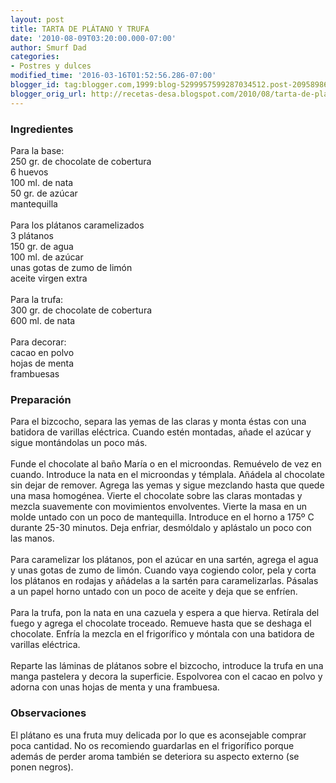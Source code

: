 ```yaml
---
layout: post
title: TARTA DE PLÁTANO Y TRUFA
date: '2010-08-09T03:20:00.000-07:00'
author: Smurf Dad
categories:
- Postres y dulces
modified_time: '2016-03-16T01:52:56.286-07:00'
blogger_id: tag:blogger.com,1999:blog-5299957599287034512.post-2095898648349181060
blogger_orig_url: http://recetas-desa.blogspot.com/2010/08/tarta-de-platano-y-trufa.html
---
```


<h3>Ingredientes</h3>Para la base:<br />250 gr. de chocolate de cobertura<br />6 huevos<br />100 ml. de nata<br />50 gr. de azúcar<br />mantequilla<br /><br />Para los plátanos caramelizados<br />3 plátanos<br />150 gr. de agua<br />100 ml. de azúcar<br />unas gotas de zumo de limón<br />aceite virgen extra<br /><br />Para la trufa:<br />300 gr. de chocolate de cobertura<br />600 ml. de nata<br /><br />Para decorar:<br />cacao en polvo<br />hojas de menta<br />frambuesas<br /><h3>Preparación</h3>Para el bizcocho, separa las yemas de las claras y monta éstas con una batidora de varillas eléctrica. Cuando estén montadas, añade el azúcar y sigue montándolas un poco más.<br /><br />Funde el chocolate al baño María o en el microondas. Remuévelo de vez en cuando. Introduce la nata en el microondas y témplala. Añádela al chocolate sin dejar de remover. Agrega las yemas y sigue mezclando hasta que quede una masa homogénea. Vierte el chocolate sobre las claras montadas y mezcla suavemente con movimientos envolventes. Vierte la masa en un molde untado con un poco de mantequilla. Introduce en el horno a 175º C durante 25-30 minutos. Deja enfriar, desmóldalo y aplástalo un poco con las manos.<br /><br />Para caramelizar los plátanos, pon el azúcar en una sartén, agrega el agua y unas gotas de zumo de limón. Cuando vaya cogiendo color, pela y corta los plátanos en rodajas y añádelas a la sartén para caramelizarlas. Pásalas a un papel horno untado con un poco de aceite y deja que se enfríen.<br /><br />Para la trufa, pon la nata en una cazuela y espera a que hierva. Retírala del fuego y agrega el chocolate troceado. Remueve hasta que se deshaga el chocolate. Enfría la mezcla en el frigorífico y móntala con una batidora de varillas eléctrica.<br /><br />Reparte las láminas de plátanos sobre el bizcocho, introduce la trufa en una manga pastelera y decora la superficie. Espolvorea con el cacao en polvo y adorna con unas hojas de menta y una frambuesa.<br /><h3>Observaciones</h3>El plátano es una fruta muy delicada por lo que es aconsejable comprar poca cantidad. No os recomiendo guardarlas en el frigorífico porque además de perder aroma también se deteriora su aspecto externo (se ponen negros).